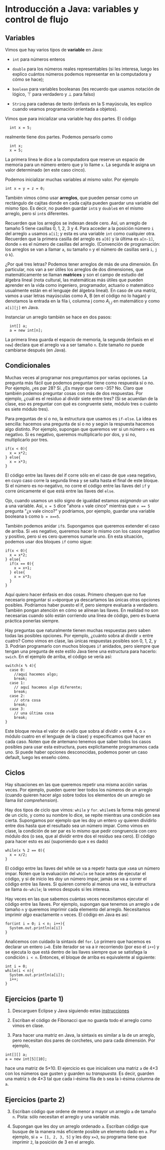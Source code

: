 # Introducción a Java: variables y control de flujo

## Variables
Vimos que hay varios tipos de **variable** en Java:  

* `int` para números enteros

* `double` para los números reales representables (si les interesa, luego les
explico cuántos números podemos representar en la computadora y cómo se hace);

* `boolean` para variables booleanas (les recuerdo que usamos notación de
lógico, ⊤ para verdadero y ⊥ para falso)

* `String` para cadenas de texto (énfasis en
la S mayúscula, les explico cuando veamos programación orientada a objetos).

Vimos que para inicializar una variable hay dos partes. El código
```
  int x = 5;
```
realmente tiene dos partes. Podemos pensarlo como
```
  int x;
  x = 5;
```
La primera línea le dice a la computadora que reserve un espacio de memoria
para un número entero que y lo llame `x`. La segunda le asigna un valor
determinado (en este caso cinco).

Podemos inicializar muchas variables al mismo valor. Por ejemplo

```
int x = y = z = 0;
```

También vimos cómo usar **arreglos**, que pueden pensar como un rectángulo
de cajitas donde en cada cajita pueden guardar una variable del mismo tipo. Es
decir, no pueden guardar `int`s y `double`s en el mismo arreglo, pero sí
`int`s diferentes.

Recuerden que los arreglos se indexan desde cero. Así, un arreglo de tamaño 5
tiene casillas 0, 1, 2, 3 y 4. Para acceder a la posición número `i` del arreglo
`a` usamos `a[i]`; y esta es una variable `int` como cualquier otra. Recuerden
que la primera casilla del arreglo es `a[0]` y la última es `a[n-1]`, donde
`n` es el número de casillas del arreglo. (Convención de programación: los
arreglos se van a llamar `a`, su tamaño `n` y el número de casillas será `i`,
`j` o `k`).

¿Por qué tres letras? Podemos tener arreglos de más de una dimensión. En
particular, nos van a ser útiles los arreglos de dos dimensiones, que
matemáticamente se llaman **matrices** y son el campo de estudio del álgebra
lineal (nota cultural, las matemáticas más útiles que pueden aprender en la
vida como ingeniero, programador, actuario o matemático usualmente están en el
lenguaje del álgebra lineal). En caso de una matriz, vamos a usar letras
mayúsculas como A, B (en el código no lo hagan) y denotamos la entrada en la
fila i, columna j como $A_{i,j}$  en matemático y como `a[i][j]` en Java.

Instanciar un arreglo también se hace en dos pasos:

```
  int[] a;
  a = new int[n];
```

La primera línea guarda el espacio de memoria, la segunda (énfasis en el `new`)
declara que el arreglo va a ser tamaño `n`. Este tamaño *no* puede cambiarse
después (en Java).


## Condicionales
Muchas veces al programar nos preguntamos por varias opciones. La pregunta más
fácil que podemos preguntar tiene como respuesta sí o no. Por ejemplo, ¿es par
28? Sí. ¿Es mayor que cero -35? No. Claro que también podemos preguntar
cosas con más de dos respuestas. Por ejemplo, ¿cuál es el residuo al dividir
siete entre tres? (Si se acuerdan de la clase, eso es preguntar con qué es
congruente siete, módulo tres o cuánto es siete módulo tres).

Para preguntas de sí o no, la estructura que usamos es `if-else`. La idea es
sencilla: hacemos una pregunta de sí o no y según la respuesta hacemos algo
distinto. Por ejemplo, supongan que queremos ver si un número `x` es negativo.
Si es negativo, queremos multiplicarlo por dos, y si no, multiplicarlo
por tres.

```
if(x < 0){
  x = x*2;
} else{
  x = x*3;
}
```
El código entre las llaves del if corre sólo en el caso de que `x`sea negativo,
en cuyo caso corre la segunda línea y se salta hasta el final de este bloque.
Si el número es no-negativo, no corre el código entre las llaves del `if` y
corre únicamente el que está entre las llaves del `else`.

Ojo, cuando usamos un sólo signo de igualdad estamos _asignando_ un valor a una
variable. Así, `x = 5` dice "ahora `x` vale cinco" mientras que `x == 5` pregunta
"¿x vale cinco?" y podríamos, por ejemplo, guardar una variable booleana `b` como
`b = x==5`.

También podemos anidar `if`s. Supongamos que queremos extender el caso de arriba.
Si `x`es negativo, queremos hacer lo mismo con los casos negativo y positivo,
pero si es cero queremos sumarle uno. En esta situación, podemos usar dos
bloques `if` como sigue:

```
if(x < 0){
  x = x*2;
} else{
  if(x == 0){
    x = x+1;
  } else{
    x = x*3;
  }
}
```
Aquí quiero hacer énfasis en dos cosas. Primero chequen que no fue necesario
preguntar si `x>0`porque ya descartamos las únicas otras opciones posibles.
Podríamos haber puesto el if, pero siempre evaluaría a verdadero. También
pongan atención en cómo se alínean las llaves. En realidad no son necesarias
cuando sólo están corriendo una línea de código, pero es buena práctica
ponerlas siempre.

Hay preguntas que naturalmente tienen muchas respuestas pero saben todas las
posibles opciones. Por ejemplo, ¿cuánto sobra al dividir `x` entre cuatro? Como
vimos en clase, las únicas respuestas posibles son 0, 1, 2, y 3. Podrían
programarlo con muchos bloques `if` anidados, pero siempre que tengan una
pregunta de este estilo Java tiene una estructura para hacerlo: `swich`.
En el ejemplo de arriba, el código se vería así:

```
switch(x % 4){
  case 0:
    //aquí hacemos algo;
    break;
  case 1:
    // aquí hacemos algo diferente;
    break;
  case 2:
    // otra cosa
    break;
  case 3:
    // una última cosa
    break;
}
```

Este bloque revisa el valor de `x%4`(lo que sobra al dividir `x` entre 4, o
`x` módulo cuatro en el lenguaje de la clase) y especificamos qué hacer en
cada caso. Noten que de antemano tenemos que saber todos los casos posibles
para usar esta estructura, pues explícitamente programamos cada uno. Si puede
haber opciones desconocidas, podemos poner un caso default, luego les enseño
cómo.


## Ciclos
Hay situaciones en las que queremos repetir una misma acción varias veces.
Por ejemplo, pueden querer leer todos los números de un arreglo (cuando quieren
hacer algo sobre todos los elementos de un arreglo se llama *list comprehension*).

Hay dos tipos de ciclo que vimos: `while` y `for`. `while`es la forma más general
de un ciclo, y como su nombre lo dice, se repite mientras una condición sea
cierta. Supongamos por ejemplo que les doy un entero `x`y quieren dividirlo
entre dos hasta que el resultado sea un número impar. Como vimos en clase,
la condición de ser par es lo mismo que pedir congruencia con cero módulo dos
(o sea, que al dividir entre dos el residuo sea cero). El código para
hacer esto es así (suponiendo que x es dado)

```
while(x % 2 == 0){
  x = x/2;
}
```

El código entre las llaves del while se va a repetir hasta que `x`sea un número
impar. Noten que la evaluación del `while` se hace antes de ejecutar el
código, y si de inicio les doy un número impar, jamás se va a correr el código
entre las llaves. Si quieren correrlo al menos una vez, la estructura se llama
`do-while`; la vemos después si les interesa.

Hay veces en las que sabemos cuántas veces necesitamos ejecutar el código entre
las llaves. Por ejemplo, supongan que tenemos un arreglo `a` de tamaño `n` y
queremos imprimir cada elemento del arreglo. Necesitamos imprimir _algo_
exactamente `n` veces. El código en Java es así:

```
for(int i = 0; i < n; i++){
  System.out.println(a[i])
}
```

Analicemos con cuidado la sintaxis del `for`. Lo primero que hacemos es declarar
un entero `i=0`. Este iterador se va a ir recorriendo (por eso el `i++`)
y se ejecuta lo que está dentro de las llaves siempre que se satisfaga la
condición `i < n`. Entonces, el bloque de arriba es equivalente al siguiente:

```
int i = 0;
while(i < n){
  System.out.println(a[i]);
  i++;
}
```


## Ejercicios (parte 1)

1. Descarguen Eclipse y Java siguiendo estas [instrucciones](http://wpilib.screenstepslive.com/s/currentCS/m/java/l/599681-installing-eclipse-c-java)

2. Escriban el código de Fibonacci que no guarda todo el arreglo como vimos
en clase.

3. Para hacer una matriz en Java, la sintaxis es similar a la de un arreglo,
pero necesitan dos pares de corchetes, uno para cada dimensión. Por ejemplo,
```
int[][] a;
a = new int[5][10];

```
hace una matriz de 5×10. El ejercicio es que inicialicen una matriz `a` de 4×3 con
los números que gusten y guarden su *transpuesta*. Es decir, guarden una matriz
`b` de 4×3 tal que cada i-ésima fila de `b` sea la i-ésima columna de `a`.


## Ejercicios (parte 2)

3. Escriban código que ordene de menor a mayor un arreglo `a` de tamaño `n`.
Pista: sólo necesitan el arreglo y una variable más.

4. Supongan que les doy un arreglo ordenado `a`. Escriban código que busque
de la manera más eficiente posible un elemento dado en `a`. Por ejemplo, si
`a = [1, 2, 3, 5]` y les doy `x=3`, su programa tiene que imprimir `2`, la
posición de 3 en el arreglo.
